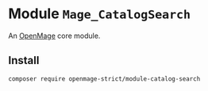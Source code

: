 # Module `Mage_CatalogSearch`

An [OpenMage][1] core module.

## Install

``` bash
composer require openmage-strict/module-catalog-search
```

[1]: https://github.com/OpenMage/magento-lts
